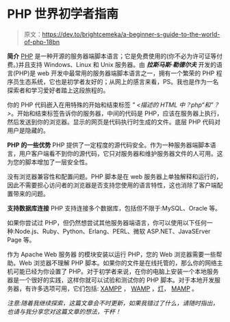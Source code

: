 # PHP 世界初学者指南

> 原文：<https://dev.to/brightcemeka/a-beginner-s-guide-to-the-world-of-php-18bn>

**简介**
[PHP](https://php.net/) 是一种开源的服务器端脚本语言；它是免费使用的(你不必为许可证等付费。)并且支持 Windows、Linux 和 Unix 服务器。由 ***拉斯马斯·勒德尔夫*** 开发的语言(PHP)是 web 开发中最常用的服务器端脚本语言之一，拥有一个繁荣的 PHP 程序员生态系统，它也是初学者友好的；从网上的感言来看，PS。我也是作为一名探索者和学习爱好者踏上这段旅程的。

你的 PHP 代码嵌入在用特殊的开始和结束标签 *" <描述的 HTML 中？php“和”？>*。开始和结束标签告诉你的服务器，中间的代码是 PHP，应该在服务器上执行，然后发送到你的浏览器。显示的网页是代码执行时生成的文件。底层 PHP 代码对用户是隐藏的。

**PHP 的一些优势**
PHP 提供了一定程度的源代码安全。作为一种服务器端脚本语言，用户客户端看不到你的源代码，它只对服务器和维护服务器文件的人可用。这为您的脚本增加了一层安全性。

没有浏览器兼容性和配置问题。PHP 脚本是在 web 服务器上单独解释和运行的，因此不需要担心访问者的浏览器是否支持您使用的语言特性，这也消除了客户端配置带来的问题。

**支持数据库连接**
PHP 支持连接多个数据库，包括但不限于:MySQL、Oracle 等。

如果你尝试过 PHP，但仍然想尝试其他服务器端语言，你可以使用以下任何一种:Node.js、Ruby、Python、Erlang、PERL、微软 ASP.NET、JavaSErver Page 等。

作为 Apache Web 服务器
的模块安装以运行 PHP，您的 Web 浏览器需要一些帮助。Web 浏览器不理解 PHP 脚本。如果你的文件是在线托管的，那么你的网络主机可能已经为你设置了 PHP。对于初学者来说，在你的电脑上安装一个本地服务器是一个很好的实践，这样你就可以试验和测试你的 PHP 脚本。对于本地开发服务器，有许多选项可用，它们包括: [XAMPP](https://www.apachefriends.org) ， [WAMP](http://www.wampserver.com/en/) ，[灯](https://bitnami.com/stack/lamp/installer)， [MAMP](https://www.mamp.info/en/) 。

*注意:随着我继续探索，这篇文章会不时更新，如果我错过了什么，请随时指出，也请与我分享您对这篇文章的想法，干杯！*
